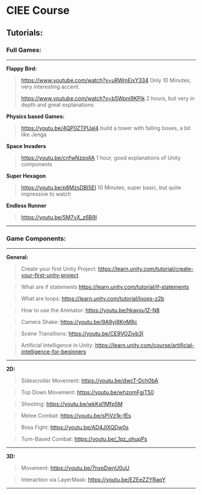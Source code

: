 # CIEE Course 

## Tutorials:

### Full Games:

---

**Flappy Bird:**

> https://www.youtube.com/watch?v=uRWmEjxY334
> Only 10 Minutes, very interesting accent.
> 
> https://www.youtube.com/watch?v=b5Wpni9KPik
> 2 hours, but very in depth and great explanations


**Physics based Games:**

> https://youtu.be/4QP0ZTPUaI4 build a tower with falling boxes, a bit like Jenga



**Space Invaders**

> https://youtu.be/cnfwNzpoIlA 1 hour, good explanations of Unity components



**Super Hexagon**

> https://youtu.be/p8MzsDBI5EI 10 Minutes, super basic, but quite impressive to watch



**Endless Runner**

> https://youtu.be/5M7vX_z6B9I 

---

### Game Components:

---

**General:**

> Create your first Unity Project: https://learn.unity.com/tutorial/create-your-first-unity-project

> What are if statements https://learn.unity.com/tutorial/if-statements

> What are loops: https://learn.unity.com/tutorial/loops-z2b

> How to use the Animator: https://youtu.be/hkaysu1Z-N8

> Camera Shake: https://youtu.be/9A9yj8KnM8c

> Scene Transitions: https://youtu.be/CE9VOZivb3I

> Artificial Intelligence in Unity: https://learn.unity.com/course/artificial-intelligence-for-beginners

---

**2D:**

> Sidescroller Movement: https://youtu.be/dwcT-Dch0bA

> Top Down Movement: https://youtu.be/whzomFgjT50

> Shooting:  https://youtu.be/wkKsl1Mfp5M

> Melee Combat: https://youtu.be/sPiVz1k-fEs

> Boss Fight: https://youtu.be/AD4JIXQDw0s

> Turn-Based Combat: https://youtu.be/_1pz_ohupPs


---

**3D:**

> Movement: https://youtu.be/7nxpDwnU0uU

> Interaction via LayerMask: https://youtu.be/EZEeZZYRaqY

---

